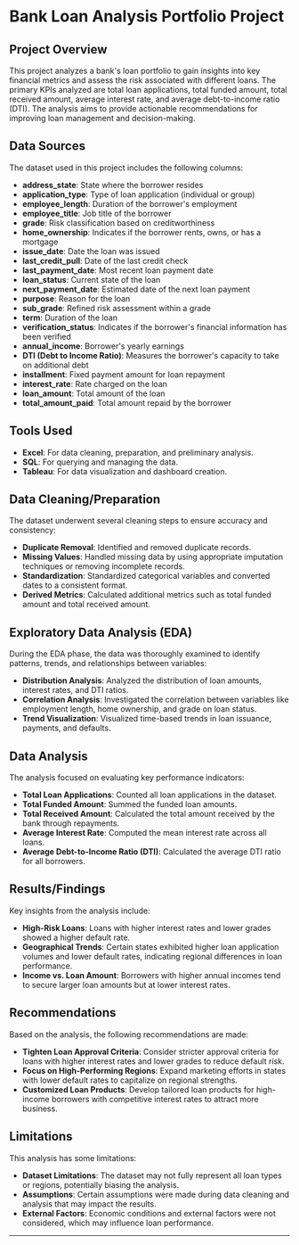 # Bank Loan Analysis Portfolio Project

## Project Overview
This project analyzes a bank's loan portfolio to gain insights into key financial metrics and assess the risk associated with different loans. The primary KPIs analyzed are total loan applications, total funded amount, total received amount, average interest rate, and average debt-to-income ratio (DTI). The analysis aims to provide actionable recommendations for improving loan management and decision-making.

## Data Sources
The dataset used in this project includes the following columns:

- **address_state**: State where the borrower resides
- **application_type**: Type of loan application (individual or group)
- **employee_length**: Duration of the borrower's employment
- **employee_title**: Job title of the borrower
- **grade**: Risk classification based on creditworthiness
- **home_ownership**: Indicates if the borrower rents, owns, or has a mortgage
- **issue_date**: Date the loan was issued
- **last_credit_pull**: Date of the last credit check
- **last_payment_date**: Most recent loan payment date
- **loan_status**: Current state of the loan
- **next_payment_date**: Estimated date of the next loan payment
- **purpose**: Reason for the loan
- **sub_grade**: Refined risk assessment within a grade
- **term**: Duration of the loan
- **verification_status**: Indicates if the borrower's financial information has been verified
- **annual_income**: Borrower's yearly earnings
- **DTI (Debt to Income Ratio)**: Measures the borrower's capacity to take on additional debt
- **installment**: Fixed payment amount for loan repayment
- **interest_rate**: Rate charged on the loan
- **loan_amount**: Total amount of the loan
- **total_amount_paid**: Total amount repaid by the borrower

## Tools Used
- **Excel**: For data cleaning, preparation, and preliminary analysis.
- **SQL**: For querying and managing the data.
- **Tableau**: For data visualization and dashboard creation.

## Data Cleaning/Preparation
The dataset underwent several cleaning steps to ensure accuracy and consistency:
- **Duplicate Removal**: Identified and removed duplicate records.
- **Missing Values**: Handled missing data by using appropriate imputation techniques or removing incomplete records.
- **Standardization**: Standardized categorical variables and converted dates to a consistent format.
- **Derived Metrics**: Calculated additional metrics such as total funded amount and total received amount.

## Exploratory Data Analysis (EDA)
During the EDA phase, the data was thoroughly examined to identify patterns, trends, and relationships between variables:
- **Distribution Analysis**: Analyzed the distribution of loan amounts, interest rates, and DTI ratios.
- **Correlation Analysis**: Investigated the correlation between variables like employment length, home ownership, and grade on loan status.
- **Trend Visualization**: Visualized time-based trends in loan issuance, payments, and defaults.

## Data Analysis
The analysis focused on evaluating key performance indicators:
- **Total Loan Applications**: Counted all loan applications in the dataset.
- **Total Funded Amount**: Summed the funded loan amounts.
- **Total Received Amount**: Calculated the total amount received by the bank through repayments.
- **Average Interest Rate**: Computed the mean interest rate across all loans.
- **Average Debt-to-Income Ratio (DTI)**: Calculated the average DTI ratio for all borrowers.

## Results/Findings
Key insights from the analysis include:
- **High-Risk Loans**: Loans with higher interest rates and lower grades showed a higher default rate.
- **Geographical Trends**: Certain states exhibited higher loan application volumes and lower default rates, indicating regional differences in loan performance.
- **Income vs. Loan Amount**: Borrowers with higher annual incomes tend to secure larger loan amounts but at lower interest rates.

## Recommendations
Based on the analysis, the following recommendations are made:
- **Tighten Loan Approval Criteria**: Consider stricter approval criteria for loans with higher interest rates and lower grades to reduce default risk.
- **Focus on High-Performing Regions**: Expand marketing efforts in states with lower default rates to capitalize on regional strengths.
- **Customized Loan Products**: Develop tailored loan products for high-income borrowers with competitive interest rates to attract more business.

## Limitations
This analysis has some limitations:
- **Dataset Limitations**: The dataset may not fully represent all loan types or regions, potentially biasing the analysis.
- **Assumptions**: Certain assumptions were made during data cleaning and analysis that may impact the results.
- **External Factors**: Economic conditions and external factors were not considered, which may influence loan performance.

---

